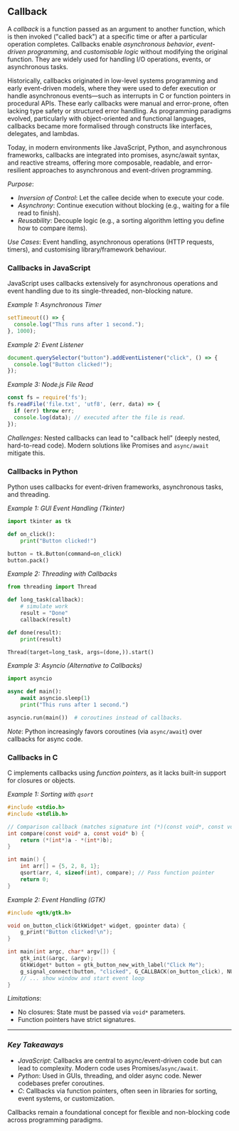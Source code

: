 
## Callback

A *callback* is a function passed as an argument to another function, which is then
invoked ("called back") at a specific time or after a particular operation completes.
Callbacks enable *asynchronous behavior*, *event-driven programming*, and *customisable logic*
without modifying the original function. They are widely used for handling I/O operations,
events, or asynchronous tasks.

Historically, callbacks originated in low-level systems programming and early event-driven
models, where they were used to defer execution or handle asynchronous events—such as
interrupts in C or function pointers in procedural APIs. These early callbacks were manual
and error-prone, often lacking type safety or structured error handling. As programming
paradigms evolved, particularly with object-oriented and functional languages, callbacks
became more formalised through constructs like interfaces, delegates, and lambdas.

Today, in modern environments like JavaScript, Python, and asynchronous frameworks,
callbacks are integrated into promises, async/await syntax, and reactive streams,
offering more composable, readable, and error-resilient approaches to asynchronous
and event-driven programming.

*Purpose*: 
  - *Inversion of Control*: Let the callee decide when to execute your code.
  - *Asynchrony*: Continue execution without blocking (e.g., waiting for a file read to finish).
  - *Reusability*: Decouple logic (e.g., a sorting algorithm letting you define how to compare items).

*Use Cases*: Event handling, asynchronous operations (HTTP requests, timers), and customising
library/framework behaviour.


### Callbacks in JavaScript

JavaScript uses callbacks extensively for asynchronous operations and event handling due
to its single-threaded, non-blocking nature.

*Example 1: Asynchronous Timer*
```javascript
setTimeout(() => {
  console.log("This runs after 1 second.");
}, 1000);
```

*Example 2: Event Listener*
```javascript
document.querySelector("button").addEventListener("click", () => {
  console.log("Button clicked!");
});
```

*Example 3: Node.js File Read*
```javascript
const fs = require('fs');
fs.readFile('file.txt', 'utf8', (err, data) => {
  if (err) throw err;
  console.log(data); // executed after the file is read.
});
```

*Challenges*: Nested callbacks can lead to "callback hell" (deeply nested,
hard-to-read code). Modern solutions like Promises and `async/await` mitigate this.


### Callbacks in Python

Python uses callbacks for event-driven frameworks, asynchronous tasks, and threading.

*Example 1: GUI Event Handling (Tkinter)*
```python
import tkinter as tk

def on_click():
    print("Button clicked!")

button = tk.Button(command=on_click)
button.pack()
```

*Example 2: Threading with Callbacks*
```python
from threading import Thread

def long_task(callback):
    # simulate work
    result = "Done"
    callback(result)

def done(result):
    print(result)

Thread(target=long_task, args=(done,)).start()
```

*Example 3: Asyncio (Alternative to Callbacks)*
```python
import asyncio

async def main():
    await asyncio.sleep(1)
    print("This runs after 1 second.")

asyncio.run(main())  # coroutines instead of callbacks.
```

*Note*: Python increasingly favors coroutines (via `async/await`) over callbacks for async code.


### Callbacks in C

C implements callbacks using *function pointers*, as it lacks built-in support for closures or objects.

*Example 1: Sorting with `qsort`*
```c
#include <stdio.h>
#include <stdlib.h>

// Comparison callback (matches signature int (*)(const void*, const void*))
int compare(const void* a, const void* b) {
    return (*(int*)a - *(int*)b);
}

int main() {
    int arr[] = {5, 2, 8, 1};
    qsort(arr, 4, sizeof(int), compare); // Pass function pointer
    return 0;
}
```

*Example 2: Event Handling (GTK)*
```c
#include <gtk/gtk.h>

void on_button_click(GtkWidget* widget, gpointer data) {
    g_print("Button clicked!\n");
}

int main(int argc, char* argv[]) {
    gtk_init(&argc, &argv);
    GtkWidget* button = gtk_button_new_with_label("Click Me");
    g_signal_connect(button, "clicked", G_CALLBACK(on_button_click), NULL);
    // ... show window and start event loop
}
```

*Limitations*: 
- No closures: State must be passed via `void*` parameters.
- Function pointers have strict signatures.

---

### *Key Takeaways*
- *JavaScript*: Callbacks are central to async/event-driven code but can lead to complexity. Modern code uses Promises/`async/await`.
- *Python*: Used in GUIs, threading, and older async code. Newer codebases prefer coroutines.
- *C*: Callbacks via function pointers, often seen in libraries for sorting, event systems, or customization.

Callbacks remain a foundational concept for flexible and non-blocking code across programming paradigms.